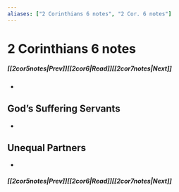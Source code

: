 ```yaml
---
aliases: ["2 Corinthians 6 notes", "2 Cor. 6 notes"]
---
```

# 2 Corinthians 6 notes
##### <span class=arrow-left></span>[[2cor5notes|Prev]]<span class=navigation-separator></span>[[2cor6|Read]]<span class=navigation-separator></span>[[2cor7notes|Next]]<span class=arrow-right></span>
- 
## God’s Suffering Servants
- 
## Unequal Partners
- 
##### <span class=arrow-left></span>[[2cor5notes|Prev]]<span class=navigation-separator></span>[[2cor6|Read]]<span class=navigation-separator></span>[[2cor7notes|Next]]<span class=arrow-right></span>